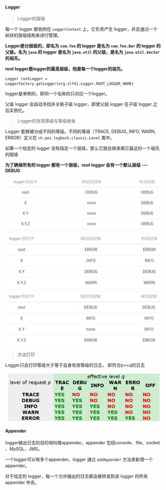 #### Logger

> Logger的层级

每一个 logger 都依附在 `LoggerContext` 上，它负责产生 logger，并且通过一个树状的层级结构来进行管理。

**Logger是分层级的，即名为 `com.foo` 的 logger 是名为 `com.foo.Bar` 的 logger 的父级。名为 `java` 的 logger 是名为 `java.util` 的父级，是名为 `java.util.Vector` 的祖先。**

**root logger是logger的最高层级，他是每一个logger的祖先。**

~~~shell
Logger rootLogger = LoggerFactory.getLogger(org.slf4j.Logger.ROOT_LOGGER_NAME)
~~~

logger是单例的，即同一个名称的只对应一个logger。

父级 logger 会自动寻找并关联子级 logger，即使父级 logger 在子级 logger 之后实例化。



> Logger的有效等级与等级继承

Logger 能够被分成不同的等级。不同的等级（TRACE, DEBUG, INFO, WARN, ERROR）定义在 `ch.qos.logback.classic.Level` 类中。

如果一个给定的 logger 没有指定一个层级，那么它就会继承离它最近的一个祖先的层级

**为了确保所有的 logger 都有一个层级，root logger 会有一个默认层级 --- DEBUG**

![image-20210420171903254](img/image-20210420171903254.png)

![image-20210420171917687](img/image-20210420171917687.png)

![image-20210420171941431](img/image-20210420171941431.png)



> 方法打印

Logger只会打印等级大于等于自身有效等级的日志， 即符合p>=q的日志

![image-20210420172626622](img/image-20210420172626622.png)



#### Appender

logger输出日志的目的地叫做appender。appender 包括console、file、socket 、MySQL、JMS。

一个logger可以有多个appender。logger 通过 `addAppender` 方法来新增一个 appender。

对于给定的 logger，每一个允许输出的日志都会被转发到该 logger 的所有 appender 中去。